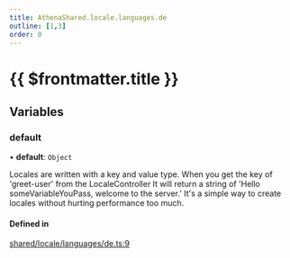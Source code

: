 ```yaml
---
title: AthenaShared.locale.languages.de
outline: [1,3]
order: 0
---
```


# {{ $frontmatter.title }}


## Variables

### default

• **default**: `Object`

Locales are written with a key and value type.
When you get the key of 'greet-user' from the LocaleController
It will return a string of 'Hello someVariableYouPass, welcome to the server.'
It's a simple way to create locales without hurting performance too much.

#### Defined in

[shared/locale/languages/de.ts:9](https://github.com/Stuyk/altv-athena/blob/a06179b/src/core/shared/locale/languages/de.ts#L9)
